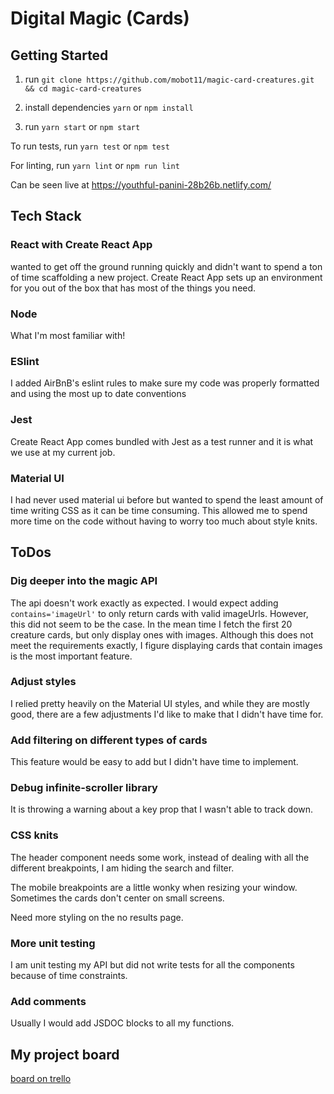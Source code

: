 # Digital Magic (Cards)

## Getting Started

1. run `git clone https://github.com/mobot11/magic-card-creatures.git && cd magic-card-creatures`

2. install dependencies
`yarn`
or
`npm install`

3. run `yarn start` or `npm start`

To run tests, run `yarn test` or `npm test`

For linting, run `yarn lint` or `npm run lint`

Can be seen live at https://youthful-panini-28b26b.netlify.com/

## Tech Stack

### React with Create React App

wanted to get off the ground running quickly and didn't want to spend a ton of time scaffolding a new project. Create React App sets up an environment for you out of the box that has most of the things you need.

### Node

What I'm most familiar with!

### ESlint

I added AirBnB's eslint rules to make sure my code was properly formatted and using the most up to date conventions

### Jest

Create React App comes bundled with Jest as a test runner and it is what we use at my current job.

### Material UI

I had never used material ui before but wanted to spend the least amount of time writing CSS as it can be time consuming. This allowed me to spend more time on the code without having to worry too much about style knits.

## ToDos

### Dig deeper into the magic API

The api doesn't work exactly as expected. I would expect adding `contains='imageUrl'` to only return cards with valid imageUrls. However, this did not seem to be the case. In the mean time I fetch the first 20 creature cards, but only display ones with images. Although this does not meet the requirements exactly, I figure displaying cards that contain images is the most important feature.

### Adjust styles

I relied pretty heavily on the Material UI styles, and while they are mostly good, there are a few adjustments I'd like to make that I didn't have time for.

### Add filtering on different types of cards

This feature would be easy to add but I didn't have time to implement.

### Debug infinite-scroller library

It is throwing a warning about a key prop that I wasn't able to track down.

### CSS knits

The header component needs some work, instead of dealing with all the different breakpoints, I am hiding the search and filter.

The mobile breakpoints are a little wonky when resizing your window. Sometimes the cards don't center on small screens.

Need more styling on the no results page.

### More unit testing

I am unit testing my API but did not write tests for all the components because of time constraints.

### Add comments

Usually I would add JSDOC blocks to all my functions.

## My project board

[board on trello](https://trello.com/b/YdinHMx2/highspot-coding-exercise)

